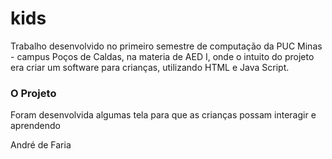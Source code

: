 # kids

Trabalho desenvolvido no primeiro semestre de computação da PUC Minas - campus Poços de Caldas, na materia de AED I, onde o intuito do projeto era criar um software para crianças, utilizando HTML e Java Script.

### O Projeto ###

Foram desenvolvida algumas tela para que as crianças possam interagir e aprendendo



André de Faria
